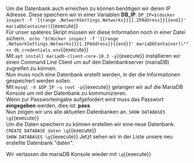 Um die Datenbank auch erreichen zu können benötigen wir deren IP Adresse. Diese speichern wir in einer Variablen **DB_IP**. `DP_IP=$(docker inspect -f '{{range .NetworkSettings.Networks}}{{.IPAddress}}{{end}}' mariaDbContainer)`{{execute}}  
Für unser späteres Skript müssen wir diese Information noch in einer Datei sichern. ` echo "$(docker inspect -f '{{range .NetworkSettings.Networks}}{{.IPAddress}}{{end}}' mariaDbContainer)\"" >> db_credentials.env`{{execute}}  
Mit `apt install mariadb-client-core-10.3 -y`{{execute}} installieren wir einen Command Line Client um auf den Datenbankserver (mariaDB) zugreifen zu können.  
Nun muss noch eine Datenbank erstellt werden, in der die Informationen gespeichert werden sollen.  
Mit `mysql -h $DP_IP -u root -p`{{execute}} gelangen wir auf die MariaDB Konsole um mit der Datenbank zu kommunizieren.  
Wenn zur Passworteingabe aufgefordert wird muss das Passwort **eingegeben** werden, dies ist: **pass**  
Nun zeigen wir uns alle aktuellen Datenbanken an. `SHOW DATABASES \g`{{execute}}  
Um die Daten speichern zu können erstellen wir eine neue Datenbank. `CREATE DATABASE daten \g`{{execute}}  
`SHOW DATABASES \g`{{execute}} Jetzt sehen wir in der Liste unsere neu erstellte Datenbank "daten".

Wir verlassen die mariaDB Konsole wieder mit `\q`{{execute}}